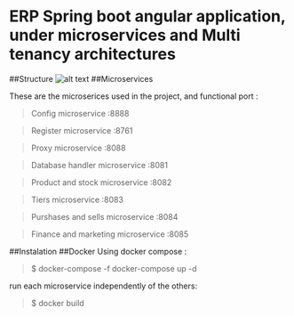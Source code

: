 # ERP Spring boot angular application, under microservices and Multi tenancy architectures 
##Structure
![alt text](https://github.com/zakariaelattar/Spring-Boot-Angular-Microservices-Multi-tenant-ERP-with-LSTM-sells-forecast/blob/master/microservice_diagram.png?raw=true)
##Microservices

These are the microserices used in the project, and functional port : 

> Config microservice :8888

> Register microservice :8761

> Proxy microservice :8088

>Database handler microservice :8081 

>Product and stock microservice :8082

>Tiers microservice :8083

>Purshases and sells microservice :8084

>Finance and marketing microservice :8085

##Instalation
##Docker
Using docker compose :

>$ docker-compose -f docker-compose up -d

run each microservice independently of the others:
>$ docker build  
